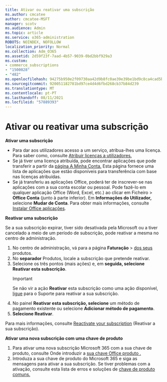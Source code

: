 ```yaml
---
title: Ativar ou reativar uma subscrição
ms.author: cmcatee
author: cmcatee-MSFT
manager: scotv
ms.audience: Admin
ms.topic: article
ms.service: o365-administration
ROBOTS: NOINDEX, NOFOLLOW
localization_priority: Normal
ms.collection: Adm_O365
ms.assetid: 2d59f23f-7aad-4b57-9039-0bd2bbf929a3
ms.custom:
- commerce_subscriptions
- "1500028"
- "482"
ms.openlocfilehash: 94275b950e2f09730aa42d9b8fc0ae39e39be1bd9c8ca4cad5b20926b263fca2
ms.sourcegitcommit: 920051182781bd97ce4d4d6fbd268cb37b84d239
ms.translationtype: MT
ms.contentlocale: pt-PT
ms.lasthandoff: 08/11/2021
ms.locfileid: "57889393"
---
```

# <a name="activate-or-reactivate-a-subscription"></a>Ativar ou reativar uma subscrição

**Ativar uma subscrição**

- Para dar aos utilizadores acesso a um serviço, atribua-lhes uma licença. Para saber como, consulte [Atribuir licenças a utilizadores.](https://docs.microsoft.com/microsoft-365/admin/manage/assign-licenses-to-users)
- Se já tiver uma licença atribuída, pode encontrar aplicações que pode transferir a partir da [página A Minha Conta.](https://portal.office.com/account/#installs) Esta página fornece uma lista de aplicações que estão disponíveis para transferência com base nas licenças atribuídas.
- Se já transferiu as aplicações Office, poderá ter de inscrever-se nas aplicações com a sua conta escolar ou pessoal. Pode fazê-lo em qualquer aplicação Office (Word, Excel, etc.) ao clicar em Ficheiro  >  **Office Conta** (junto à parte inferior). Em **Informações do Utilizador,** selecione **Mudar de Conta**. Para obter mais informações, consulte [Instalar Office aplicações](https://docs.microsoft.com/microsoft-365/admin/setup/install-applications).

**Reativar uma subscrição**

Se a sua subscrição expirar, tiver sido desativada pela Microsoft ou a tiver cancelado a meio de um período de subscrição, pode reativar a mesma no centro de administração.
  
1. No centro de administração, vá para a página **Faturação**  >  [dos seus](https://go.microsoft.com/fwlink/p/?linkid=842054) produtos.
2. No **separador** Produtos, locale a subscrição que pretende reativar.
3. Selecione os três pontos (mais ações) e, em **seguida, selecione Reativar esta subscrição**.
    > [!IMPORTANT]
    > Se não vir a ação **Reativar** esta subscrição como uma ação disponível, [ligue](https://go.microsoft.com/fwlink/p/?linkid=518322) para o Suporte para reativar a sua subscrição.
4. No painel **Reativar esta subscrição, selecione** um método de pagamento existente ou selecione **Adicionar método de pagamento**.
5. **Selecione Reativar**.

Para mais informações, consulte [Reactivate your subscription](https://docs.microsoft.com/microsoft-365/commerce/subscriptions/reactivate-your-subscription) (Reativar a sua subscrição).

**Ativar uma nova subscrição com uma chave de produto**

1. Para ativar uma nova subscrição Microsoft 365 com a sua chave de produto, consulte Onde introduzir a [sua chave Office produto .](https://support.office.com/article/where-to-enter-your-office-product-key-0a82e5ae-739e-4b92-a6f4-2ec780c185db)
2. Introduza a sua chave de produto do Microsoft 365 e siga as mensagens para ativar a sua subscrição. Se tiver problemas com a ativação, consulte esta lista de erros e soluções de [chave de produto comuns.](https://docs.microsoft.com/microsoft-365/commerce/product-key-errors-and-solutions)